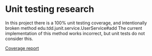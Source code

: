 # Unit testing research 

In this project there is a 100% unit testing coverage, and intentionally broken method
edu.tdd.junit.service.UserService#add
The current implementation of this method works incorrect, but unit tests do not consider this.


[Coverage report](CoverageReport/index.html)
